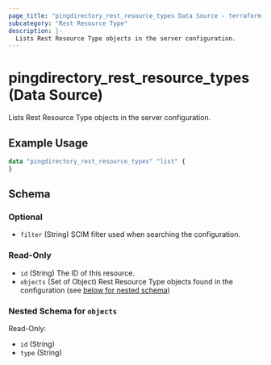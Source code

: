 ```yaml
---
page_title: "pingdirectory_rest_resource_types Data Source - terraform-provider-pingdirectory"
subcategory: "Rest Resource Type"
description: |-
  Lists Rest Resource Type objects in the server configuration.
---
```


# pingdirectory_rest_resource_types (Data Source)

Lists Rest Resource Type objects in the server configuration.

## Example Usage

```terraform
data "pingdirectory_rest_resource_types" "list" {
}
```

<!-- schema generated by tfplugindocs -->
## Schema

### Optional

- `filter` (String) SCIM filter used when searching the configuration.

### Read-Only

- `id` (String) The ID of this resource.
- `objects` (Set of Object) Rest Resource Type objects found in the configuration (see [below for nested schema](#nestedatt--objects))

<a id="nestedatt--objects"></a>
### Nested Schema for `objects`

Read-Only:

- `id` (String)
- `type` (String)

